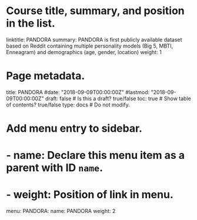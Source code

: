 # Course title, summary, and position in the list.
linktitle: PANDORA
summary: PANDORA is first publicly available dataset based on Reddit containing multiple personality models (Big 5, MBTI, Enneagram) and demographics (age, gender, location)
weight: 1

# Page metadata.
title: PANDORA
#date: "2018-09-09T00:00:00Z"
#lastmod: "2018-09-09T00:00:00Z"
draft: false  # Is this a draft? true/false
toc: true  # Show table of contents? true/false
type: docs  # Do not modify.

# Add menu entry to sidebar.
# - name: Declare this menu item as a parent with ID `name`.
# - weight: Position of link in menu.
menu:
  PANDORA:
    name: PANDORA
    weight: 2